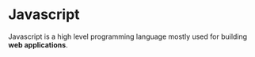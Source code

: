 # Javascript

Javascript is a high level programming language mostly used for building **web applications**.